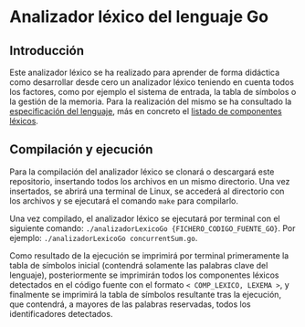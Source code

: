 # Analizador léxico del lenguaje Go

## Introducción
Este analizador léxico se ha realizado para aprender de forma didáctica como desarrollar desde cero un analizador léxico teniendo en cuenta todos los factores, como por ejemplo el sistema de entrada, la tabla de símbolos o la gestión de la memoria. Para la realización del mismo se ha consultado la [especificación del lenguaje](https://go.dev/ref/spec), más en concreto el [listado de componentes léxicos](https://go.dev/ref/spec#Lexical_elements).

## Compilación y ejecución
Para la compilación del analizador léxico se clonará o descargará este repositorio, insertando todos los archivos en un mismo directorio. Una vez insertados, se abrirá una terminal de Linux, se accederá al directorio con los archivos y se ejecutará el comando `make` para compilarlo.

Una vez compilado, el analizador léxico se ejecutará por terminal con el siguiente comando: `./analizadorLexicoGo {FICHERO_CODIGO_FUENTE_GO}`. Por ejemplo: `./analizadorLexicoGo concurrentSum.go`.

Como resultado de la ejecución se imprimirá por terminal primeramente la tabla de símbolos inicial (contendrá solamente las palabras clave del lenguaje), posteriormente se imprimirán todos los componentes léxicos detectados en el código fuente con el formato `< COMP_LEXICO, LEXEMA >`, y finalmente se imprimirá la tabla de símbolos resultante tras la ejecución, que contendrá, a mayores de las palabras reservadas, todos los identificadores detectados.
